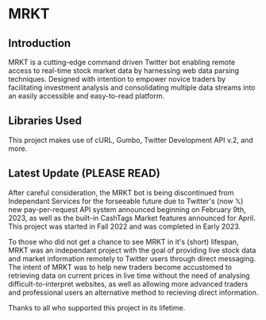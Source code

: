 # MRKT
## Introduction
MRKT is a cutting-edge command driven Twitter bot enabling remote access to real-time stock market data by harnessing web data parsing techniques. Designed with intention to empower novice traders by facilitating investment analysis and consolidating multiple data streams into an easily accessible and easy-to-read platform.

## Libraries Used
This project makes use of cURL, Gumbo, Twitter Development API v.2, and more.

## Latest Update (PLEASE READ)
After careful consideration, the MRKT bot is being discontinued from Independant Services for the forseeable future due to Twitter's (now 𝕏) new pay-per-request API system announced beginning on February 9th, 2023, as well as the built-in CashTags Market features announced for April. This project was started in Fall 2022 and was completed in Early 2023. 

To those who did not get a chance to see MRKT in it's (short) lifespan, MRKT was an independant project with the goal of providing live stock data and market information remotely to Twitter users through direct messaging. The intent of MRKT was to help new traders become accustomed to retrieving data on current prices in live time without the need of analysing difficult-to-interpret websites, as well as allowing more advanced traders and professional users an alternative method to recieving direct information. 

Thanks to all who supported this project in its lifetime. 
